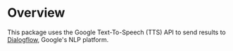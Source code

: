 # Overview
This package uses the Google Text-To-Speech (TTS) API to send results to [Dialogflow](https://dialogflow.com/), Google's NLP platform.
